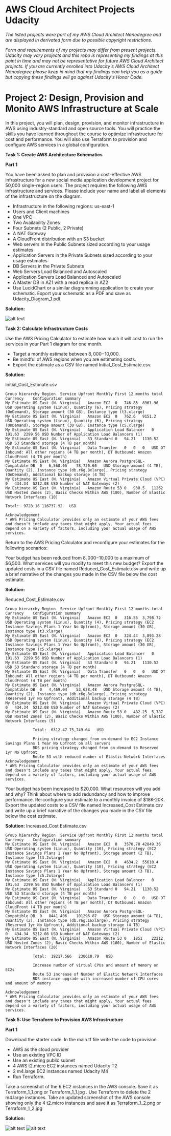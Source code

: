
# AWS Cloud Architect Projects Udacity

*The listed projects were part of my AWS Cloud Architect Nanodegree and are displayed in derivated form due to possible copyright restrictions.*

*Form and requirements of my projects may differ from present projects. Udacity may vary projects and this repo is representing my findings at this point in time and may not be representative for future  AWS Cloud Architect projects. If you are currently enrolled into Udacity's AWS Cloud Architect Nanodegree please keep in mind that my findings can help you as a guide but copying these findings will go against Udacity's Honor Code.*


# Project 2: Design, Provision and Monito AWS Infrastructure at Scale

In this project, you will plan, design, provision, and monitor infrastructure in AWS using industry-standard and open source tools. You will practice the skills you have learned throughout the course to optimize infrastructure for cost and performance. You will also use Terraform to provision and configure AWS services in a global configuration.

**Task 1: Create AWS Architecture Schematics**

**Part 1**

You have been asked to plan and provision a cost-effective AWS infrastructure for a new social media application development project for 50,000 single-region users. The project requires the following AWS infrastructure and services. Please include your name and label all elements of the infrastructure on the diagram.

- Infrastructure in the following regions: us-east-1
- Users and Client machines
- One VPC
- Two Availability Zones
- Four Subnets (2 Public, 2 Private)
- A NAT Gateway
- A CloudFront distribution with an S3 bucket
- Web servers in the Public Subnets sized according to your usage estimates
- Application Servers in the Private Subnets sized according to your usage estimates
- DB Servers in the Private Subnets
- Web Servers Load Balanced and Autoscaled
- Application Servers Load Balanced and Autoscaled
- A Master DB in AZ1 with a read replica in AZ2
- Use LucidChart or a similar diagramming application to create your schematic. 
Export your schematic as a PDF and save as Udacity_Diagram_1.pdf.

**Solution:**

![alt text](https://github.com/mikethwolff/AWS-Cloud-Architect-Project-Design-Provision-and-Monitor-AWS-Infrastructure-at-Scale/blob/main/Design%2C%20Provision%20and%20Monito%20AWS%20Infrastructure%20at%20Scale/Udacity_Diagram_1.jpg)

**Task 2: Calculate Infrastructure Costs**

Use the AWS Pricing Calculator to estimate how much it will cost to run the services in your Part 1 diagram for one month.

- Target a monthly estimate between $8,000-$10,000.
- Be mindful of AWS regions when you are estimating costs.
- Export the estimate as a CSV file named Initial_Cost_Estimate.csv.

**Solution:**

Initial_Cost_Estimate.csv
```
Group hierarchy	Region	Service	Upfront	Monthly	First 12 months total	Currency	Configuration summary
My Estimate	US East (N. Virginia)	Amazon EC2	0	746.83	8961.96	USD	Operating system (Linux), Quantity (6), Pricing strategy (OnDemand), Storage amount (30 GB), Instance type (t3.xlarge)
My Estimate	US East (N. Virginia)	Amazon EC2	0	762.6	9151.2	USD	Operating system (Linux), Quantity (6), Pricing strategy (OnDemand), Storage amount (30 GB), Instance type (c5.xlarge)
My Estimate	US East (N. Virginia)	Application Load Balancer	0	191.63	2299.56	USD	Number of Application Load Balancers (1)
My Estimate	US East (N. Virginia)	S3 Standard	0	94.21	1130.52	USD	S3 Standard storage (4 TB per month)
My Estimate	US East (N. Virginia)	Data Transfer	0	0	0	USD	DT Inbound: All other regions (4 TB per month), DT Outbound: Amazon CloudFront (4 TB per month)
My Estimate	US East (N. Virginia)	Amazon Aurora PostgreSQL-Compatible DB	0	6,560.05	78,720.60	USD	Storage amount (4 TB), Quantity (2), Instance type (db.r6g.8xlarge), Pricing strategy (OnDemand), Additional backup storage (4 TB)
My Estimate	US East (N. Virginia)	Amazon Virtual Private Cloud (VPC)	0	434.34	5212.08	USD	Number of NAT Gateways (2)
My Estimate	US East (N. Virginia)	Amazon Route 53	0	938.5	11262	USD	Hosted Zones (2), Basic Checks Within AWS (100), Number of Elastic Network Interfaces (10)
							
Total:	9728.16	116737.92	USD	
							
Acknowledgement							
* AWS Pricing Calculator provides only an estimate of your AWS fees and doesn't include any taxes that might apply. Your actual fees depend on a variety of factors, including your actual usage of AWS services.							
```

Return to the AWS Pricing Calculator and reconfigure your estimates for the following scenarios:

Your budget has been reduced from $8,000-$10,000 to a maximum of $6,500. What services will you modify to meet this new budget? Export the updated costs in a CSV file named Reduced_Cost_Estimate.csv and write up a brief narrative of the changes you made in the CSV file below the cost estimate.

**Solution:**

Reduced_Cost_Estimate.csv
```
Group hierarchy	Region	Service	Upfront	Monthly	First 12 months total	Currency	Configuration summary
My Estimate	US East (N. Virginia)	Amazon EC2	0	316.56	3,798.72	USD	Operating system (Linux), Quantity (4), Pricing strategy (EC2 Instance Savings Plans 1 Year No Upfront), Storage amount (30 GB), Instance type (t3.xlarge)
My Estimate	US East (N. Virginia)	Amazon EC2	0	324.44	3,893.28	USD	Operating system (Linux), Quantity (4), Pricing strategy (EC2 Instance Savings Plans 1 Year No Upfront), Storage amount (30 GB), Instance type (c5.xlarge)
My Estimate	US East (N. Virginia)	Application Load Balancer	0	191.63	2299.56	USD	Number of Application Load Balancers (1)
My Estimate	US East (N. Virginia)	S3 Standard	0	94.21	1130.52	USD	S3 Standard storage (4 TB per month)
My Estimate	US East (N. Virginia)	Data Transfer	0	0	0	USD	DT Inbound: All other regions (4 TB per month), DT Outbound: Amazon CloudFront (4 TB per month)
My Estimate	US East (N. Virginia)	Amazon Aurora PostgreSQL-Compatible DB	0	4,469.04	53,628.48	USD	Storage amount (4 TB), Quantity (2), Instance type (db.r6g.8xlarge), Pricing strategy (Reserved 1yr No Upfront), Additional backup storage (4 TB)
My Estimate	US East (N. Virginia)	Amazon Virtual Private Cloud (VPC)	0	434.34	5212.08	USD	Number of NAT Gateways (2)
My Estimate	US East (N. Virginia)	Amazon Route 53	0	482.25	5,787	USD	Hosted Zones (2), Basic Checks Within AWS (100), Number of Elastic Network Interfaces (5)
							
			Total:	6312.47	75,749.64	USD	
							
			Pricing strategy changed from on-demand to EC2 Instance Savings Plans 1 Year No Upfront on all servers				
			RDS pricing strategy changed from on-demand to Reserved 1yr No Upfront				
			Route 53 with reduced number of Elastic Network Interfaces				
Acknowledgement							
* AWS Pricing Calculator provides only an estimate of your AWS fees and doesn't include any taxes that might apply. Your actual fees depend on a variety of factors, including your actual usage of AWS services.							
```

Your budget has been increased to $20,000. What resources will you add and why?
Think about where to add redundancy and how to improve performance. Re-configure your estimate to a monthly invoice of $18K-20K. Export the updated costs to a CSV file named Increased_Cost Estimate.csv and write up a brief narrative of the changes you made in the CSV file below the cost estimate.

**Solution:**
Increased_Cost Estimate.csv
```
Group hierarchy	Region	Service	Upfront	Monthly	First 12 months total	Currency	Configuration summary
My Estimate	US East (N. Virginia)	Amazon EC2	0	3570.78	42849.36	USD	Operating system (Linux), Quantity (10), Pricing strategy (EC2 Instance Savings Plans 1 Year No Upfront), Storage amount (2 TB), Instance type (t3.2xlarge)
My Estimate	US East (N. Virginia)	Amazon EC2	0	4634.2	55610.4	USD	Operating system (Linux), Quantity (10), Pricing strategy (EC2 Instance Savings Plans 1 Year No Upfront), Storage amount (3 TB), Instance type (c5.2xlarge)
My Estimate	US East (N. Virginia)	Application Load Balancer	0	191.63	2299.56	USD	Number of Application Load Balancers (1)
My Estimate	US East (N. Virginia)	S3 Standard	0	94.21	1130.52	USD	S3 Standard storage (4 TB per month)
My Estimate	US East (N. Virginia)	Data Transfer	0	0	0	USD	DT Inbound: All other regions (4 TB per month), DT Outbound: Amazon CloudFront (4 TB per month)
My Estimate	US East (N. Virginia)	Amazon Aurora PostgreSQL-Compatible DB	0	8441.406	101296.87	USD	Storage amount (4 TB), Quantity (2), Instance type (db.r6g.16xlarge), Pricing strategy (Reserved 1yr No Upfront), Additional backup storage (4 TB)
My Estimate	US East (N. Virginia)	Amazon Virtual Private Cloud (VPC)	0	434.34	5212.08	USD	Number of NAT Gateways (2)
My Estimate	US East (N. Virginia)	Amazon Route 53	0	1851	22212	USD	Hosted Zones (2), Basic Checks Within AWS (100), Number of Elastic Network Interfaces (20)
							
			Total:	19217.566	230610.79	USD	
							
			Increase number of virtual CPUs and amount of memory on EC2s				
			Route 53 increase of Number of Elastic Network Interfaces				
			RDS instance upgrade with increased number of CPU cores and amount of memory				
							
Acknowledgement							
* AWS Pricing Calculator provides only an estimate of your AWS fees and doesn't include any taxes that might apply. Your actual fees depend on a variety of factors, including your actual usage of AWS services.							
```

**Task 5: Use Terraform to Provision AWS Infrastructure**

**Part 1**

Download the starter code. In the main.tf file write the code to provision

- AWS as the cloud provider
- Use an existing VPC ID
- Use an existing public subnet
- 4 AWS t2.micro EC2 instances named Udacity T2
- 2 m4.large EC2 instances named Udacity M4
- Run Terraform.

Take a screenshot of the 6 EC2 instances in the AWS console. Save it as Terraform_1_1.png or Terraform_1_1.jpg .
Use Terraform to delete the 2 m4.large instances.
Take an updated screenshot of the AWS console showing only the 4 t2.micro instances and save it as Terraform_1_2.png or Terraform_1_2.jpg

**Solution:**

![alt text](https://github.com/mikethwolff/AWS-Cloud-Architect-Project-Design-Provision-and-Monitor-AWS-Infrastructure-at-Scale/blob/main/Design%2C%20Provision%20and%20Monito%20AWS%20Infrastructure%20at%20Scale/Udacity_Diagram_1.jpg)
![alt text](https://github.com/mikethwolff/AWS-Cloud-Architect-Project-Design-Provision-and-Monitor-AWS-Infrastructure-at-Scale/blob/main/Design%2C%20Provision%20and%20Monito%20AWS%20Infrastructure%20at%20Scale/Udacity_Diagram_1.jpg)
